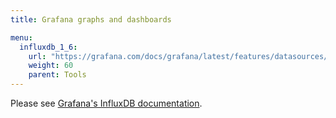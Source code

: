 ```yaml
---
title: Grafana graphs and dashboards

menu:
  influxdb_1_6:
    url: "https://grafana.com/docs/grafana/latest/features/datasources/influxdb/"
    weight: 60
    parent: Tools
---
```


Please see [Grafana's InfluxDB documentation](https://grafana.com/docs/grafana/latest/features/datasources/influxdb/).
